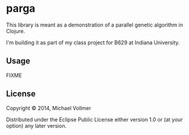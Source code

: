 # parga

This library is meant as a demonstration of a parallel genetic algorithm in Clojure. 

I'm building it as part of my class project for B629 at Indiana University.

## Usage

FIXME

## License

Copyright © 2014, Michael Vollmer

Distributed under the Eclipse Public License either version 1.0 or (at
your option) any later version.
